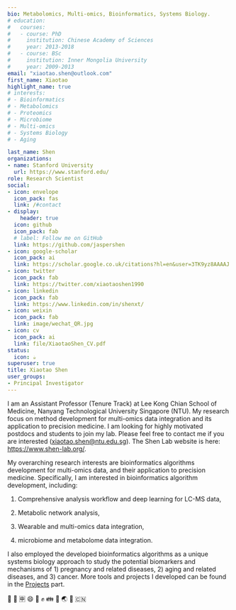 ```yaml
---
bio: Metabolomics, Multi-omics, Bioinformatics, Systems Biology.
# education:
#   courses:
#   - course: PhD
#     institution: Chinese Academy of Sciences
#     year: 2013-2018
#   - course: BSc
#     institution: Inner Mongolia University
#     year: 2009-2013
email: "xiaotao.shen@outlook.com"
first_name: Xiaotao
highlight_name: true
# interests:
# - Bioinformatics
# - Metabolomics
# - Proteomics
# - Microbiome
# - Multi-omics
# - Systems Biology
# - Aging

last_name: Shen
organizations:
- name: Stanford University
  url: https://www.stanford.edu/
role: Research Scientist
social:
- icon: envelope
  icon_pack: fas
  link: /#contact
- display:
    header: true
  icon: github
  icon_pack: fab
  # label: Follow me on GitHub
  link: https://github.com/jaspershen
- icon: google-scholar
  icon_pack: ai
  link: https://scholar.google.co.uk/citations?hl=en&user=3TK9yz8AAAAJ
- icon: twitter
  icon_pack: fab
  link: https://twitter.com/xiaotaoshen1990
- icon: linkedin
  icon_pack: fab
  link: https://www.linkedin.com/in/shenxt/
- icon: weixin
  icon_pack: fab
  link: image/wechat_QR.jpg
- icon: cv
  icon_pack: ai
  link: file/XiaotaoShen_CV.pdf
status:
  icon: ☕️
superuser: true
title: Xiaotao Shen
user_groups:
- Principal Investigator
---
```


I am an Assistant Professor (Tenure Track) at Lee Kong Chian School of Medicine, Nanyang Technological University Singapore (NTU). My research focus on method development for multi-omics data integration and its application to precision medicine. I am looking for highly motivated postdocs and students to join my lab. Please feel free to contact me if you are interested (xiaotao.shen@ntu.edu.sg). The Shen Lab website is here: https://www.shen-lab.org/.

 My overarching research interests are bioinformatics algorithms development for multi-omics data, and their application to precision medicine. Specifically, I am interested in bioinformatics algorithm development, including:

1. Comprehensive analysis workflow and deep learning for LC-MS data, 

2. Metabolic network analysis, 

3. Wearable and multi-omics data integration,

4. microbiome and metabolome data integration. 
 
I also employed the developed bioinformatics algorithms as a unique systems biology approach to study the potential biomarkers and mechanisms of 1) pregnancy and related diseases, 2) aging and related diseases, and 3) cancer. 
More tools and projects I developed can be found in the [Projects](#projects) part.

 :dog: :school: :u7533: :smile: :facepunch: :fist: :family: :panda_face: :earth_asia: :tada: :cn:
